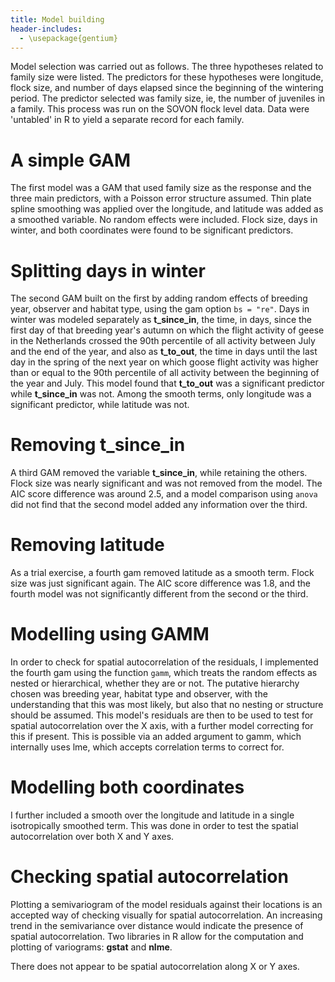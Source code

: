 ```yaml
---
title: Model building
header-includes:
  - \usepackage{gentium}
---
```


Model selection was carried out as follows. The three hypotheses related to family size were listed. The predictors for these hypotheses were longitude, flock size, and number of days elapsed since the beginning of the wintering period. The predictor selected was family size, ie, the number of juveniles in a family. This process was run on the SOVON flock level data. Data were 'untabled' in R to yield a separate record for each family.

# A simple GAM

The first model was a GAM that used family size as the response and the three main predictors, with a Poisson error structure assumed. Thin plate spline smoothing was applied over the longitude, and latitude was added as a smoothed variable. No random effects were included.
Flock size, days in winter, and both coordinates were found to be significant predictors.

# Splitting days in winter

The second GAM built on the first by adding random effects of breeding year, observer and habitat type, using the gam option ```bs = "re"```. Days in winter was modeled separately as **t_since_in**, the time, in days, since the first day of that breeding year's autumn on which the flight activity of geese in the Netherlands crossed the 90th percentile of all activity between July and the end of the year, and also as **t_to_out**, the time in days until the last day in the spring of the next year on which goose flight activity was higher than or equal to the 90th percentile of all activity between the beginning of the year and July.
This model found that **t_to_out** was a significant predictor while **t_since_in** was not. Among the smooth terms, only longitude was a significant predictor, while latitude was not.

# Removing t_since_in

A third GAM removed the variable **t_since_in**, while retaining the others. Flock size was nearly significant and was not removed from the model. The AIC score difference was around 2.5, and a model comparison using ```anova``` did not find that the second model added any information over the third.

# Removing latitude

As a trial exercise, a fourth gam removed latitude as a smooth term. Flock size was just significant again. The AIC score difference was 1.8, and the fourth model was not significantly different from the second or the third.

# Modelling using GAMM

In order to check for spatial autocorrelation of the residuals, I implemented the fourth gam using the function ```gamm```, which treats the random effects as nested or hierarchical, whether they are or not. The putative hierarchy chosen was breeding year, habitat type and observer, with the understanding that this was most likely, but also that no nesting or structure should be assumed. This model's residuals are then to be used to test for spatial autocorrelation over the X axis, with a further model correcting for this if present. This is possible via an added argument to gamm, which internally uses lme, which accepts correlation terms to correct for.

# Modelling both coordinates

I further included a smooth over the longitude and latitude in a single isotropically smoothed term. This was done in order to test the spatial autocorrelation over both X and Y axes.

# Checking spatial autocorrelation

Plotting a semivariogram of the model residuals against their locations is an accepted way of checking visually for spatial autocorrelation. An increasing trend in the semivariance over distance would indicate the presence of spatial autocorrelation. Two libraries in R allow for the computation and plotting of variograms: **gstat** and **nlme**.

There does not appear to be spatial autocorrelation along X or Y axes.
